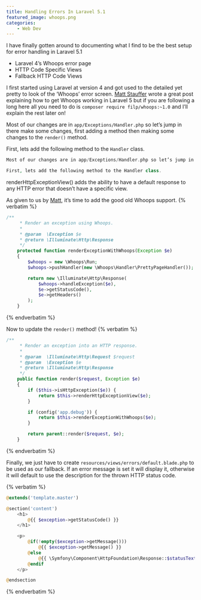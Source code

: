 ```yaml
---
title: Handling Errors In Laravel 5.1
featured_image: whoops.png
categories:
    - Web Dev
---
```

I have finally gotten around to documenting what I find to be the best setup for error handling in Laravel 5.1

- Laravel 4’s Whoops error page
- HTTP Code Specific Views
- Fallback HTTP Code Views

I first started using Laravel at version 4 and got used to the detailed yet pretty to look of the ‘Whoops’ error screen. [Matt Stauffer][matt whoops] wrote a great post explaining how to get Whoops working in Laravel 5 but if you are following a long here all you need to do is `composer require filp/whoops:~1.0` and I’ll explain the rest later on!

[matt whoops]: https://mattstauffer.co/blog/bringing-whoops-back-to-laravel-5

Most of our changes are in `app/Exceptions/Handler.php` so let’s jump in there make some changes, first adding a method then making some changes to the `render()` method.

First, lets add the following method to the `Handler` class.

```php
Most of our changes are in app/Exceptions/Handler.php so let’s jump in there make some changes, first adding a method then making some changes to the render() method.

First, lets add the following method to the Handler class.
```

renderHttpExceptionView() adds the ability to have a default response to any HTTP error that doesn’t have a specific view.

As given to us by [Matt][matt whoops], it’s time to add the good old Whoops support.
{% verbatim %}
```php
/**
     * Render an exception using Whoops.
     *
     * @param  \Exception $e
     * @return \Illuminate\Http\Response
     */
    protected function renderExceptionWithWhoops(Exception $e)
    {
        $whoops = new \Whoops\Run;
        $whoops->pushHandler(new \Whoops\Handler\PrettyPageHandler());

        return new \Illuminate\Http\Response(
            $whoops->handleException($e),
            $e->getStatusCode(),
            $e->getHeaders()
        );
    }
```
{% endverbatim %}

Now to update the `render()` method!
{% verbatim %}
```php
/**
     * Render an exception into an HTTP response.
     *
     * @param  \Illuminate\Http\Request $request
     * @param  \Exception $e
     * @return \Illuminate\Http\Response
     */
    public function render($request, Exception $e)
    {
        if ($this->isHttpException($e)) {
            return $this->renderHttpExceptionView($e);
        }

        if (config('app.debug')) {
            return $this->renderExceptionWithWhoops($e);
        }

        return parent::render($request, $e);
    }
```
{% endverbatim %}


Finally, we just have to create `resources/views/errors/default.blade.php` to be used as our fallback. If an error message is set it will display it, otherwise it will default to use the description for the thrown HTTP status code.

{% verbatim %}
```php
@extends('template.master')

@section('content')
    <h1>
        @{{ $exception->getStatusCode() }}
    </h1>

    <p>
        @if(!empty($exception->getMessage()))
            @{{ $exception->getMessage() }}
        @else
            @{{ \Symfony\Component\HttpFoundation\Response::$statusTexts[$exception->getStatusCode()] }}
        @endif
    </p>

@endsection
```
{% endverbatim %}